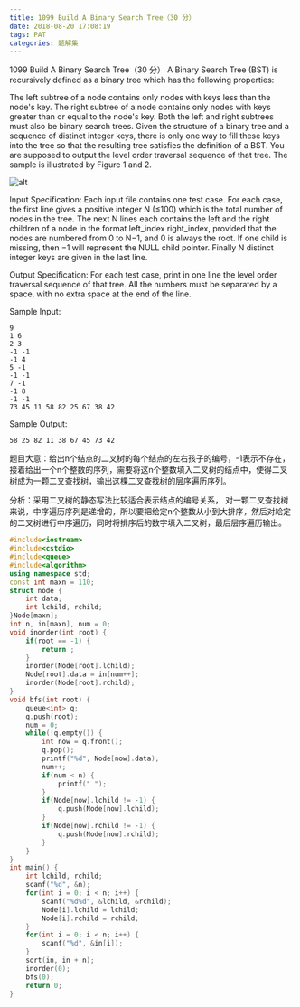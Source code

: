 ```yaml
---
title: 1099 Build A Binary Search Tree（30 分）
date: 2018-08-20 17:08:19
tags: PAT
categories: 题解集
---
```


1099 Build A Binary Search Tree（30 分）
A Binary Search Tree (BST) is recursively defined as a binary tree which has the following properties:

The left subtree of a node contains only nodes with keys less than the node's key.
The right subtree of a node contains only nodes with keys greater than or equal to the node's key.
Both the left and right subtrees must also be binary search trees.
Given the structure of a binary tree and a sequence of distinct integer keys, there is only one way to fill these keys into the tree so that the resulting tree satisfies the definition of a BST. You are supposed to output the level order traversal sequence of that tree. The sample is illustrated by Figure 1 and 2.

![alt](https://images.ptausercontent.com/24c2521f-aaed-4ef4-bac8-3ff562d80a1b.jpg)

Input Specification:
Each input file contains one test case. For each case, the first line gives a positive integer N (≤100) which is the total number of nodes in the tree. The next N lines each contains the left and the right children of a node in the format left_index right_index, provided that the nodes are numbered from 0 to N−1, and 0 is always the root. If one child is missing, then −1 will represent the NULL child pointer. Finally N distinct integer keys are given in the last line.

Output Specification:
For each test case, print in one line the level order traversal sequence of that tree. All the numbers must be separated by a space, with no extra space at the end of the line.

Sample Input:
```
9
1 6
2 3
-1 -1
-1 4
5 -1
-1 -1
7 -1
-1 8
-1 -1
73 45 11 58 82 25 67 38 42
```
Sample Output:
```
58 25 82 11 38 67 45 73 42
```
题目大意：给出n个结点的二叉树的每个结点的左右孩子的编号，-1表示不存在，接着给出一个n个整数的序列，需要将这n个整数填入二叉树的结点中，使得二叉树成为一颗二叉查找树，输出这棵二叉查找树的层序遍历序列。

分析：采用二叉树的静态写法比较适合表示结点的编号关系，
对一颗二叉查找树来说，中序遍历序列是递增的，所以要把给定n个整数从小到大排序，然后对給定的二叉树进行中序遍历，同时将排序后的数字填入二叉树，最后层序遍历输出。
```cpp
#include<iostream>
#include<cstdio>
#include<queue>
#include<algorithm>
using namespace std;
const int maxn = 110;
struct node {
    int data;
    int lchild, rchild;
}Node[maxn];
int n, in[maxn], num = 0;
void inorder(int root) {
    if(root == -1) {
        return ;
    }
    inorder(Node[root].lchild);
    Node[root].data = in[num++];
    inorder(Node[root].rchild);
}
void bfs(int root) {
    queue<int> q;
    q.push(root);
    num = 0;
    while(!q.empty()) {
        int now = q.front();
        q.pop();
        printf("%d", Node[now].data);
        num++;
        if(num < n) {
            printf(" ");
        }
        if(Node[now].lchild != -1) {
            q.push(Node[now].lchild);
        }
        if(Node[now].rchild != -1) {
            q.push(Node[now].rchild);
        }
    }
}
int main() {
    int lchild, rchild;
    scanf("%d", &n);
    for(int i = 0; i < n; i++) {
        scanf("%d%d", &lchild, &rchild);
        Node[i].lchild = lchild;
        Node[i].rchild = rchild;
    }
    for(int i = 0; i < n; i++) {
        scanf("%d", &in[i]);
    }
    sort(in, in + n);
    inorder(0);
    bfs(0);
    return 0;
}

```